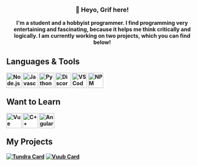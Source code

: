 <h3 align="center">
    👋 Heyo, Grif here! 
</h3>

<p align="center">
    <b>
        I'm a student and a hobbyist programmer. I find programming very entertaining and fascinating, because it helps me think critically and logically. I am currently working on two projects, which you can find below!
</p>

## Languages & Tools
<img align="left" alt="Node.js Icon" width="40px" src="https://icons-for-free.com/iconfiles/png/512/js+library+long+shadow+nodejs+web+icon-1320184850167478047.png">
  
<img align="left" alt="Javascript Icon" width="40px" src="https://cdn.icon-icons.com/icons2/2415/PNG/512/javascript_original_logo_icon_146455.png">
  
<img align="left" alt="Python Icon" width="40px" src="https://cdn3.iconfinder.com/data/icons/logos-and-brands-adobe/512/267_Python-512.png">
  
<img align="left" alt="Discord.js Icon" width="40px" src="https://i.imgur.com/AfFp7pu.png">
  
<img align="left" alt="VSCode Icon" width="40px" src="https://cdn.icon-icons.com/icons2/2107/PNG/512/file_type_vscode_icon_130084.png">
  
<img align="left" alt="NPM Icon" width="40px" src="https://symbols-electrical.getvecta.com/stencil_89/74_npm-icon.486e94c144.svg">
<br/>    
<br/>
    
## Want to Learn
<img align="left" alt="Vue Icon" width="40px" src="https://cdn.icon-icons.com/icons2/2107/PNG/512/file_type_vue_icon_130078.png">
    
<img align="left" alt="C++ Logo" width="40px" src="https://upload.wikimedia.org/wikipedia/commons/thumb/1/18/ISO_C%2B%2B_Logo.svg/306px-ISO_C%2B%2B_Logo.svg.png">
    
<img align="left" alt="Angular Logo" width="40px" src="https://cdn.icon-icons.com/icons2/2699/PNG/512/angular_logo_icon_169595.png">

<br/>
<br/>
    
## My Projects
[![Tundra Card](https://github-readme-stats.vercel.app/api/pin/?username=GrifTheDev&repo=tundra&theme=dark)](https://github.com/GrifTheDev/vuub)
[![Vuub Card](https://github-readme-stats.vercel.app/api/pin/?username=GrifTheDev&repo=vuub&theme=dark)](https://github.com/GrifTheDev/vuub)
